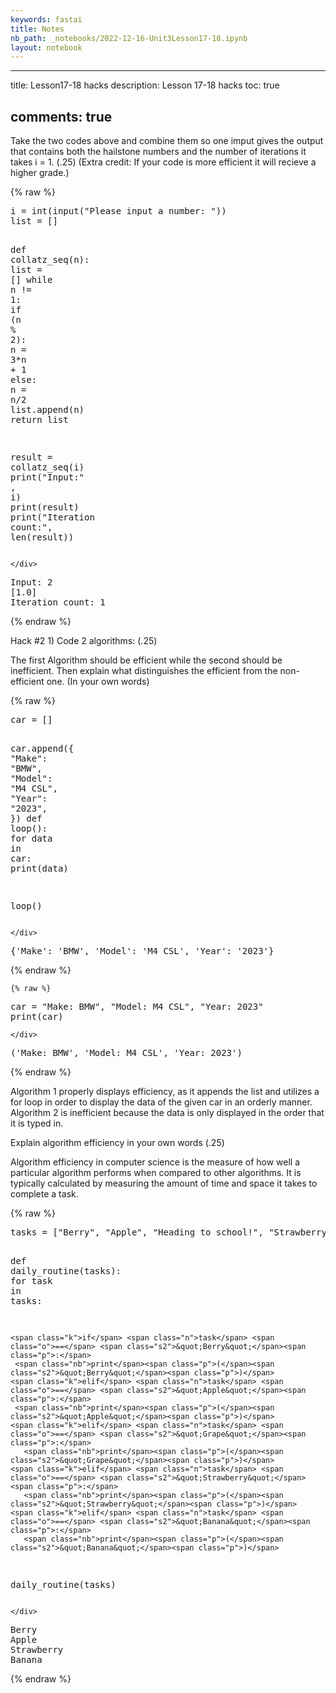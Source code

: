 ```yaml
---
keywords: fastai
title: Notes
nb_path: _notebooks/2022-12-16-Unit3Lesson17-18.ipynb
layout: notebook
---
```


<!--
#################################################
### THIS FILE WAS AUTOGENERATED! DO NOT EDIT! ###
#################################################
# file to edit: _notebooks/2022-12-16-Unit3Lesson17-18.ipynb
-->

<div class="container" id="notebook-container">
        
<div class="cell border-box-sizing text_cell rendered"><div class="inner_cell">
<div class="text_cell_render border-box-sizing rendered_html">
<hr>
<p>title: Lesson17-18 hacks
description: Lesson 17-18 hacks
toc: true</p>
<h2 id="comments:-true">comments: true<a class="anchor-link" href="#comments:-true"> </a></h2>
</div>
</div>
</div>
<div class="cell border-box-sizing text_cell rendered"><div class="inner_cell">
<div class="text_cell_render border-box-sizing rendered_html">
<p>Take the two codes above and combine them so one imput gives the output that contains both the hailstone numbers and the number of iterations it takes i = 1. (.25)
(Extra credit: If your code is more efficient it will recieve a higher grade.)</p>

</div>
</div>
</div>
    {% raw %}
    
<div class="cell border-box-sizing code_cell rendered">
<div class="input">

<div class="inner_cell">
    <div class="input_area">
<div class=" highlight hl-ipython3"><pre><span></span><span class="n">i</span> <span class="o">=</span> <span class="nb">int</span><span class="p">(</span><span class="nb">input</span><span class="p">(</span><span class="s2">&quot;Please input a number: &quot;</span><span class="p">))</span>
<span class="nb">list</span> <span class="o">=</span> <span class="p">[]</span>

<span class="k">def</span> <span class="nf">collatz_seq</span><span class="p">(</span><span class="n">n</span><span class="p">):</span>
    <span class="nb">list</span> <span class="o">=</span> <span class="p">[]</span>
    <span class="k">while</span> <span class="n">n</span> <span class="o">!=</span> <span class="mi">1</span><span class="p">:</span>
        <span class="k">if</span> <span class="p">(</span><span class="n">n</span> <span class="o">%</span> <span class="mi">2</span><span class="p">):</span>
            <span class="n">n</span> <span class="o">=</span> <span class="mi">3</span><span class="o">*</span><span class="n">n</span> <span class="o">+</span> <span class="mi">1</span>
        <span class="k">else</span><span class="p">:</span>
            <span class="n">n</span> <span class="o">=</span> <span class="n">n</span><span class="o">/</span><span class="mi">2</span>
        <span class="nb">list</span><span class="o">.</span><span class="n">append</span><span class="p">(</span><span class="n">n</span><span class="p">)</span>
    <span class="k">return</span> <span class="nb">list</span>

<span class="n">result</span> <span class="o">=</span> <span class="n">collatz_seq</span><span class="p">(</span><span class="n">i</span><span class="p">)</span>
<span class="nb">print</span><span class="p">(</span><span class="s2">&quot;Input:&quot;</span> <span class="p">,</span> <span class="n">i</span><span class="p">)</span>
<span class="nb">print</span><span class="p">(</span><span class="n">result</span><span class="p">)</span>
<span class="nb">print</span><span class="p">(</span><span class="s2">&quot;Iteration count:&quot;</span><span class="p">,</span> <span class="nb">len</span><span class="p">(</span><span class="n">result</span><span class="p">))</span>
</pre></div>

    </div>
</div>
</div>

<div class="output_wrapper">
<div class="output">

<div class="output_area">

<div class="output_subarea output_stream output_stdout output_text">
<pre>Input: 2
[1.0]
Iteration count: 1
</pre>
</div>
</div>

</div>
</div>

</div>
    {% endraw %}

<div class="cell border-box-sizing text_cell rendered"><div class="inner_cell">
<div class="text_cell_render border-box-sizing rendered_html">
<p>Hack #2
1) Code 2 algorithms: (.25)</p>
<p>The first Algorithm should be efficient while the second should be inefficient. Then explain what distinguishes the efficient from the non-efficient one. (In your own words)</p>

</div>
</div>
</div>
    {% raw %}
    
<div class="cell border-box-sizing code_cell rendered">
<div class="input">

<div class="inner_cell">
    <div class="input_area">
<div class=" highlight hl-ipython3"><pre><span></span><span class="n">car</span> <span class="o">=</span> <span class="p">[]</span>

<span class="n">car</span><span class="o">.</span><span class="n">append</span><span class="p">({</span>
    <span class="s2">&quot;Make&quot;</span><span class="p">:</span> <span class="s2">&quot;BMW&quot;</span><span class="p">,</span>
    <span class="s2">&quot;Model&quot;</span><span class="p">:</span> <span class="s2">&quot;M4 CSL&quot;</span><span class="p">,</span>
    <span class="s2">&quot;Year&quot;</span><span class="p">:</span> <span class="s2">&quot;2023&quot;</span><span class="p">,</span>
<span class="p">})</span>
<span class="k">def</span> <span class="nf">loop</span><span class="p">():</span>
    <span class="k">for</span> <span class="n">data</span> <span class="ow">in</span> <span class="n">car</span><span class="p">:</span>
        <span class="nb">print</span><span class="p">(</span><span class="n">data</span><span class="p">)</span>

<span class="n">loop</span><span class="p">()</span>
</pre></div>

    </div>
</div>
</div>

<div class="output_wrapper">
<div class="output">

<div class="output_area">

<div class="output_subarea output_stream output_stdout output_text">
<pre>{&#39;Make&#39;: &#39;BMW&#39;, &#39;Model&#39;: &#39;M4 CSL&#39;, &#39;Year&#39;: &#39;2023&#39;}
</pre>
</div>
</div>

</div>
</div>

</div>
    {% endraw %}

    {% raw %}
    
<div class="cell border-box-sizing code_cell rendered">
<div class="input">

<div class="inner_cell">
    <div class="input_area">
<div class=" highlight hl-ipython3"><pre><span></span><span class="n">car</span> <span class="o">=</span> <span class="s2">&quot;Make: BMW&quot;</span><span class="p">,</span> <span class="s2">&quot;Model: M4 CSL&quot;</span><span class="p">,</span> <span class="s2">&quot;Year: 2023&quot;</span>
<span class="nb">print</span><span class="p">(</span><span class="n">car</span><span class="p">)</span>
</pre></div>

    </div>
</div>
</div>

<div class="output_wrapper">
<div class="output">

<div class="output_area">

<div class="output_subarea output_stream output_stdout output_text">
<pre>(&#39;Make: BMW&#39;, &#39;Model: M4 CSL&#39;, &#39;Year: 2023&#39;)
</pre>
</div>
</div>

</div>
</div>

</div>
    {% endraw %}

<div class="cell border-box-sizing text_cell rendered"><div class="inner_cell">
<div class="text_cell_render border-box-sizing rendered_html">
<p>Algorithm 1 properly displays efficiency, as it appends the list and utilizes a for loop in order to display the data of the given car in an orderly manner. Algorithm 2 is inefficient because the data is only displayed in the order that it is typed in.</p>
<p>Explain algorithm efficiency in your own words (.25)</p>
<p>Algorithm efficiency in computer science is the measure of how well a particular algorithm performs when compared to other algorithms. It is typically calculated by measuring the amount of time and space it takes to complete a task.</p>

</div>
</div>
</div>
    {% raw %}
    
<div class="cell border-box-sizing code_cell rendered">
<div class="input">

<div class="inner_cell">
    <div class="input_area">
<div class=" highlight hl-ipython3"><pre><span></span><span class="n">tasks</span> <span class="o">=</span> <span class="p">[</span><span class="s2">&quot;Berry&quot;</span><span class="p">,</span> <span class="s2">&quot;Apple&quot;</span><span class="p">,</span> <span class="s2">&quot;Heading to school!&quot;</span><span class="p">,</span> <span class="s2">&quot;Strawberry&quot;</span><span class="p">,</span> <span class="s2">&quot;Banana&quot;</span><span class="p">]</span>
 
<span class="k">def</span> <span class="nf">daily_routine</span><span class="p">(</span><span class="n">tasks</span><span class="p">):</span>
 <span class="k">for</span> <span class="n">task</span> <span class="ow">in</span> <span class="n">tasks</span><span class="p">:</span>
 
    <span class="k">if</span> <span class="n">task</span> <span class="o">==</span> <span class="s2">&quot;Berry&quot;</span><span class="p">:</span>
     <span class="nb">print</span><span class="p">(</span><span class="s2">&quot;Berry&quot;</span><span class="p">)</span>
    <span class="k">elif</span> <span class="n">task</span> <span class="o">==</span> <span class="s2">&quot;Apple&quot;</span><span class="p">:</span>
     <span class="nb">print</span><span class="p">(</span><span class="s2">&quot;Apple&quot;</span><span class="p">)</span>
    <span class="k">elif</span> <span class="n">task</span> <span class="o">==</span> <span class="s2">&quot;Grape&quot;</span><span class="p">:</span>
       <span class="nb">print</span><span class="p">(</span><span class="s2">&quot;Grape&quot;</span><span class="p">)</span>
    <span class="k">elif</span> <span class="n">task</span> <span class="o">==</span> <span class="s2">&quot;Strawberry&quot;</span><span class="p">:</span>
       <span class="nb">print</span><span class="p">(</span><span class="s2">&quot;Strawberry&quot;</span><span class="p">)</span>
    <span class="k">elif</span> <span class="n">task</span> <span class="o">==</span> <span class="s2">&quot;Banana&quot;</span><span class="p">:</span>
       <span class="nb">print</span><span class="p">(</span><span class="s2">&quot;Banana&quot;</span><span class="p">)</span>

<span class="n">daily_routine</span><span class="p">(</span><span class="n">tasks</span><span class="p">)</span>
</pre></div>

    </div>
</div>
</div>

<div class="output_wrapper">
<div class="output">

<div class="output_area">

<div class="output_subarea output_stream output_stdout output_text">
<pre>Berry
Apple
Strawberry
Banana
</pre>
</div>
</div>

</div>
</div>

</div>
    {% endraw %}

</div>
 

